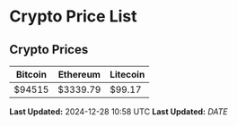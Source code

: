 # Crypto Price List

## Crypto Prices
| Bitcoin | Ethereum | Litecoin |
| ------- | -------- | -------- |
| $94515 | $3339.79 | $99.17 |
**Last Updated:** 2024-12-28 10:58 UTC
**Last Updated:** $DATE$
